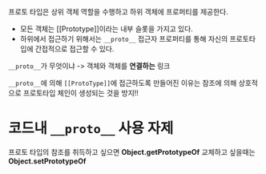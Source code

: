 프로토 타입은 상위 객체 역할을 수행하고 하위 객체에 프로퍼티를 제공한다. 

- 모든 객체는 [[Prototype]]이라는 내부 슬롯을 가지고 있다. 
- 하위에서 접근하기 위해서는 `__proto__` 접근자 프로퍼티를 통해 자신의 프로토타입에 간접적으로 접근할 수 있다. 

`__proto__`가 무엇이냐 -> 객체와 객체를 **연결하는** 링크

`__proto__`에 의해 `[[ProtoType]]`에 접근하도록 만들어진 이유는 참조에 의해 상호적으로 프로토타입 체인이 생성되는 것을 방지!! 


# 코드내 `__proto__` 사용 자제
프로토 타입의 참조를 취득하고 싶으면 **Object.getPrototypeOf**
교체하고 싶을때는 **Object.setPrototypeOf**







